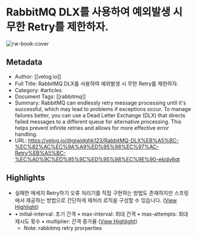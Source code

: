 # RabbitMQ DLX를 사용하여 예외발생 시 무한 Retry를 제한하자.

![rw-book-cover](https://velog.velcdn.com/images/gjwjdghk123/post/a6c71cb5-b082-4fbf-a761-c6f880744780/image.png)

## Metadata
- Author: [[velog.io]]
- Full Title: RabbitMQ DLX를 사용하여 예외발생 시 무한 Retry를 제한하자.
- Category: #articles
- Document Tags: [[rabbitmq]] 
- Summary: RabbitMQ can endlessly retry message processing until it's successful, which may lead to problems if exceptions occur. To manage failures better, you can use a Dead Letter Exchange (DLX) that directs failed messages to a different queue for alternative processing. This helps prevent infinite retries and allows for more effective error handling.
- URL: https://velog.io/@gjwjdghk123/RabbitMQ-DLX%EB%A5%BC-%EC%82%AC%EC%9A%A9%ED%95%98%EC%97%AC-Retry%EB%A5%BC-%EC%A0%9C%ED%95%9C%ED%95%98%EC%9E%90-ekjdv6qt

## Highlights
- 실패한 메세지 Retry하기
  오류 처리기를 직접 구현하는 방법도 존재하지만 스프링에서 제공하는 방법으로 간단하게 재처리 로직을 구성할 수 있습니다. ([View Highlight](https://read.readwise.io/read/01j6ea35n4fmdh9s0baya78msq))
- • initial-interval: 초기 간격
  • max-interval: 최대 간격
  • max-attempts: 최대 재시도 횟수
  • multiplier: 간격 증가율 ([View Highlight](https://read.readwise.io/read/01j6ea386k61v97xqnd9bdv3qa))
    - Note: rabbitmq retry prorperties
